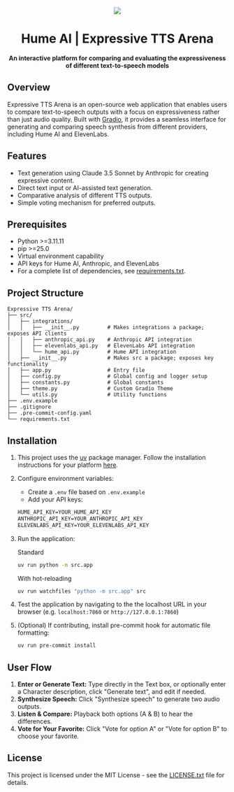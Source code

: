 <div align="center">
    <img src="https://storage.googleapis.com/hume-public-logos/hume/hume-banner.png">
    <h1>Hume AI | Expressive TTS Arena</h1>
    <p>
        <strong> An interactive platform for comparing and evaluating the expressiveness of different text-to-speech models </strong>
    </p>
</div>

## Overview
Expressive TTS Arena is an open-source web application that enables users to compare text-to-speech outputs with a focus on expressiveness rather than just audio quality. Built with [Gradio](https://www.gradio.app/), it provides a seamless interface for generating and comparing speech synthesis from different providers, including Hume AI and ElevenLabs.

## Features
- Text generation using Claude 3.5 Sonnet by Anthropic for creating expressive content.
- Direct text input or AI-assisted text generation.
- Comparative analysis of different TTS outputs.
- Simple voting mechanism for preferred outputs.

## Prerequisites

- Python >=3.11.11
- pip >=25.0
- Virtual environment capability
- API keys for Hume AI, Anthropic, and ElevenLabs
- For a complete list of dependencies, see [requirements.txt](./requirements.txt).

## Project Structure
```
Expressive TTS Arena/
├── src/
│   ├── integrations/
│   │   ├── __init__.py         # Makes integrations a package; exposes API clients
│   │   ├── anthropic_api.py    # Anthropic API integration
│   │   ├── elevenlabs_api.py   # ElevenLabs API integration
│   │   └── hume_api.py         # Hume API integration
│   ├── __init__.py             # Makes src a package; exposes key functionality
│   ├── app.py                  # Entry file
│   ├── config.py               # Global config and logger setup
│   ├── constants.py            # Global constants
│   ├── theme.py                # Custom Gradio Theme
│   └── utils.py                # Utility functions
├── .env.example
├── .gitignore
├── .pre-commit-config.yaml
└── requirements.txt
```

## Installation

1. This project uses the [uv](https://docs.astral.sh/uv/) package manager. Follow the installation instructions for your platform [here](https://docs.astral.sh/uv/getting-started/installation/).

2. Configure environment variables:
    - Create a `.env` file based on `.env.example`
    - Add your API keys:

    ```txt
    HUME_API_KEY=YOUR_HUME_API_KEY
    ANTHROPIC_API_KEY=YOUR_ANTHROPIC_API_KEY
    ELEVENLABS_API_KEY=YOUR_ELEVENLABS_API_KEY
    ```

3. Run the application:

    Standard
    ```sh
    uv run python -m src.app
    ```

    With hot-reloading
    ```sh
    uv run watchfiles "python -m src.app" src
    ```

4. Test the application by navigating to the the localhost URL in your browser (e.g. `localhost:7860` or `http://127.0.0.1:7860`)

5. (Optional) If contributing, install pre-commit hook for automatic file formatting:
    ```sh
    uv run pre-commit install
    ```

## User Flow

1. **Enter or Generate Text:** Type directly in the Text box, or optionally enter a Character description, click "Generate text", and edit if needed.
2. **Synthesize Speech:** Click "Synthesize speech" to generate two audio outputs.
3. **Listen & Compare:** Playback both options (A & B) to hear the differences.
4. **Vote for Your Favorite:** Click "Vote for option A" or "Vote for option B" to choose your favorite.

## License
This project is licensed under the MIT License - see the [LICENSE.txt](LICENSE.txt) file for details.
